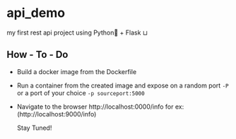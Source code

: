 # api_demo
my first rest api project using Python🐍 + Flask ⊔

## How - To - Do

- Build a docker image from the Dockerfile
- Run a container from the created image and expose on a random port `-P` or a port of your choice `-p sourceport:5000`
- Navigate to the browser http://localhost:0000/info for ex: (http://localhost:9000/info)
  
  Stay Tuned!
